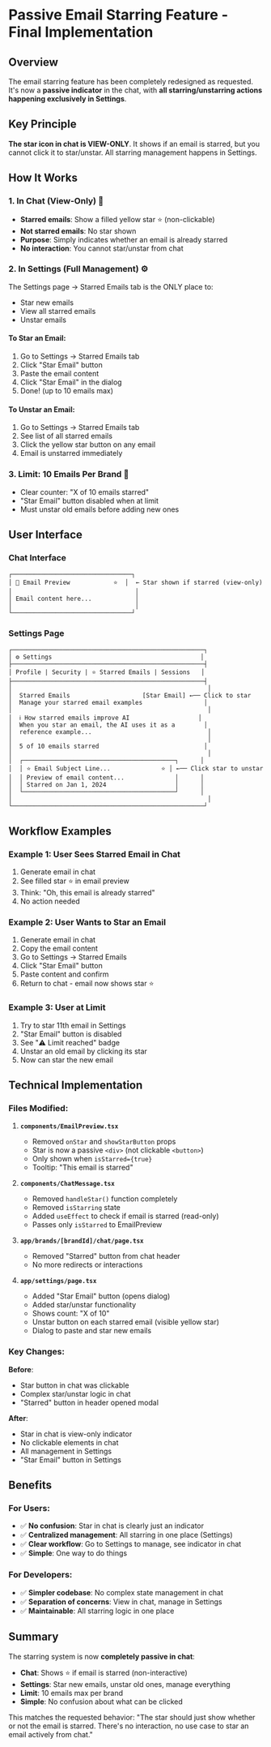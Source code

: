 # Passive Email Starring Feature - Final Implementation

## Overview
The email starring feature has been completely redesigned as requested. It's now a **passive indicator** in the chat, with **all starring/unstarring actions happening exclusively in Settings**.

## Key Principle
**The star icon in chat is VIEW-ONLY**. It shows if an email is starred, but you cannot click it to star/unstar. All starring management happens in Settings.

## How It Works

### 1. **In Chat (View-Only)** 👀
- **Starred emails**: Show a filled yellow star ⭐ (non-clickable)
- **Not starred emails**: No star shown
- **Purpose**: Simply indicates whether an email is already starred
- **No interaction**: You cannot star/unstar from chat

### 2. **In Settings (Full Management)** ⚙️
The Settings page → Starred Emails tab is the ONLY place to:
- Star new emails
- View all starred emails
- Unstar emails

#### To Star an Email:
1. Go to Settings → Starred Emails tab
2. Click "Star Email" button
3. Paste the email content
4. Click "Star Email" in the dialog
5. Done! (up to 10 emails max)

#### To Unstar an Email:
1. Go to Settings → Starred Emails tab
2. See list of all starred emails
3. Click the yellow star button on any email
4. Email is unstarred immediately

### 3. **Limit: 10 Emails Per Brand** 🚫
- Clear counter: "X of 10 emails starred"
- "Star Email" button disabled when at limit
- Must unstar old emails before adding new ones

## User Interface

### Chat Interface
```
┌─────────────────────────────────┐
│ 📧 Email Preview            ⭐  │  ← Star shown if starred (view-only)
│                                  │
│ Email content here...            │
│                                  │
└─────────────────────────────────┘
```

### Settings Page
```
┌─────────────────────────────────────────────────────┐
│ ⚙️ Settings                                         │
├─────────────────────────────────────────────────────┤
│ Profile | Security | ⭐ Starred Emails | Sessions   │
├─────────────────────────────────────────────────────┤
│                                                      │
│  Starred Emails                    [Star Email] ←── Click to star
│  Manage your starred email examples                 │
│                                                      │
│  ℹ️ How starred emails improve AI                   │
│  When you star an email, the AI uses it as a        │
│  reference example...                                │
│                                                      │
│  5 of 10 emails starred                             │
│                                                      │
│  ┌──────────────────────────────────────────┐      │
│  │ ⭐ Email Subject Line...              ⭐ │ ←── Click star to unstar
│  │ Preview of email content...              │      │
│  │ Starred on Jan 1, 2024                   │      │
│  └──────────────────────────────────────────┘      │
│                                                      │
└─────────────────────────────────────────────────────┘
```

## Workflow Examples

### Example 1: User Sees Starred Email in Chat
1. Generate email in chat
2. See filled star ⭐ in email preview
3. Think: "Oh, this email is already starred"
4. No action needed

### Example 2: User Wants to Star an Email
1. Generate email in chat
2. Copy the email content
3. Go to Settings → Starred Emails
4. Click "Star Email" button
5. Paste content and confirm
6. Return to chat - email now shows star ⭐

### Example 3: User at Limit
1. Try to star 11th email in Settings
2. "Star Email" button is disabled
3. See "⚠️ Limit reached" badge
4. Unstar an old email by clicking its star
5. Now can star the new email

## Technical Implementation

### Files Modified:

1. **`components/EmailPreview.tsx`**
   - Removed `onStar` and `showStarButton` props
   - Star is now a passive `<div>` (not clickable `<button>`)
   - Only shown when `isStarred={true}`
   - Tooltip: "This email is starred"

2. **`components/ChatMessage.tsx`**
   - Removed `handleStar()` function completely
   - Removed `isStarring` state
   - Added `useEffect` to check if email is starred (read-only)
   - Passes only `isStarred` to EmailPreview

3. **`app/brands/[brandId]/chat/page.tsx`**
   - Removed "Starred" button from chat header
   - No more redirects or interactions

4. **`app/settings/page.tsx`**
   - Added "Star Email" button (opens dialog)
   - Added star/unstar functionality
   - Shows count: "X of 10"
   - Unstar button on each starred email (visible yellow star)
   - Dialog to paste and star new emails

### Key Changes:

**Before**:
- Star button in chat was clickable
- Complex star/unstar logic in chat
- "Starred" button in header opened modal

**After**:
- Star in chat is view-only indicator
- No clickable elements in chat
- All management in Settings
- "Star Email" button in Settings

## Benefits

### For Users:
- ✅ **No confusion**: Star in chat is clearly just an indicator
- ✅ **Centralized management**: All starring in one place (Settings)
- ✅ **Clear workflow**: Go to Settings to manage, see indicator in chat
- ✅ **Simple**: One way to do things

### For Developers:
- ✅ **Simpler codebase**: No complex state management in chat
- ✅ **Separation of concerns**: View in chat, manage in Settings
- ✅ **Maintainable**: All starring logic in one place

## Summary

The starring system is now **completely passive in chat**:
- **Chat**: Shows ⭐ if email is starred (non-interactive)
- **Settings**: Star new emails, unstar old ones, manage everything
- **Limit**: 10 emails max per brand
- **Simple**: No confusion about what can be clicked

This matches the requested behavior: "The star should just show whether or not the email is starred. There's no interaction, no use case to star an email actively from chat."



